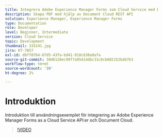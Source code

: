 ```yaml
---
title: Integrera Adobe Experience Manager Forms som Cloud Service med Document Cloud
description: Skapa PDF med hjälp av Document Cloud REST API
solution: Experience Manager, Experience Manager Forms
type: Documentation
role: Developer
level: Beginner, Intermediate
version: Cloud Service
topic: Development
thumbnail: 333241.jpg
jira: KT-7857
exl-id: dbff8764-67d5-43fa-bd41-918c638a9afa
source-git-commit: 30d6120ec99f7a95414dbc31c0cb002152bd6763
workflow-type: tm+mt
source-wordcount: '39'
ht-degree: 2%

---
```


# Introduktion

Introduktion till användningsexemplet för integrering av Adobe Experience Manager Forms as a Cloud Service API:er och Document Cloud.

>[!VIDEO](https://video.tv.adobe.com/v/333241?quality=12&learn=on)
